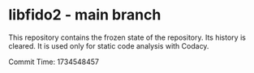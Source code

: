 # libfido2 - main branch

This repository contains the frozen state of the repository.
Its history is cleared. It is used only for static code
analysis with Codacy.

Commit Time: 1734548457